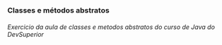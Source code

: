 ### Classes e métodos abstratos

###### Exercicio da aula de classes e metodos abstratos do curso de Java do DevSuperior
